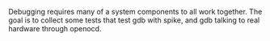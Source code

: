 Debugging requires many of a system components to all work together.  The goal
is to collect some tests that test gdb with spike, and gdb talking to real
hardware through openocd.
